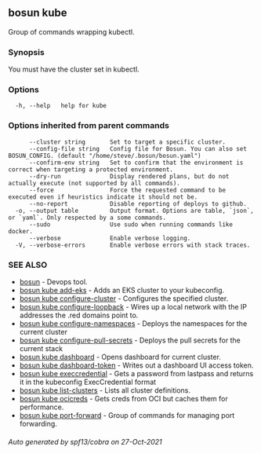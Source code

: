 ## bosun kube

Group of commands wrapping kubectl.

### Synopsis

You must have the cluster set in kubectl.

### Options

```
  -h, --help   help for kube
```

### Options inherited from parent commands

```
      --cluster string       Set to target a specific cluster.
      --config-file string   Config file for Bosun. You can also set BOSUN_CONFIG. (default "/home/steve/.bosun/bosun.yaml")
      --confirm-env string   Set to confirm that the environment is correct when targeting a protected environment.
      --dry-run              Display rendered plans, but do not actually execute (not supported by all commands).
      --force                Force the requested command to be executed even if heuristics indicate it should not be.
      --no-report            Disable reporting of deploys to github.
  -o, --output table         Output format. Options are table, `json`, or `yaml`. Only respected by a some commands.
      --sudo                 Use sudo when running commands like docker.
      --verbose              Enable verbose logging.
  -V, --verbose-errors       Enable verbose errors with stack traces.
```

### SEE ALSO

* [bosun](bosun.md)	 - Devops tool.
* [bosun kube add-eks](bosun_kube_add-eks.md)	 - Adds an EKS cluster to your kubeconfig. 
* [bosun kube configure-cluster](bosun_kube_configure-cluster.md)	 - Configures the specified cluster.
* [bosun kube configure-loopback](bosun_kube_configure-loopback.md)	 - Wires up a local network with the IP addresses the .red domains point to.
* [bosun kube configure-namespaces](bosun_kube_configure-namespaces.md)	 - Deploys the namespaces for the current cluster
* [bosun kube configure-pull-secrets](bosun_kube_configure-pull-secrets.md)	 - Deploys the pull secrets for the current stack
* [bosun kube dashboard](bosun_kube_dashboard.md)	 - Opens dashboard for current cluster.
* [bosun kube dashboard-token](bosun_kube_dashboard-token.md)	 - Writes out a dashboard UI access token.
* [bosun kube execcredential](bosun_kube_execcredential.md)	 - Gets a password from lastpass and returns it in the kubeconfig ExecCredential format
* [bosun kube list-clusters](bosun_kube_list-clusters.md)	 - Lists all cluster definitions. 
* [bosun kube ocicreds](bosun_kube_ocicreds.md)	 - Gets creds from OCI but caches them for performance.
* [bosun kube port-forward](bosun_kube_port-forward.md)	 - Group of commands for managing port forwarding.

###### Auto generated by spf13/cobra on 27-Oct-2021
